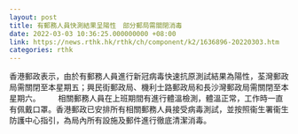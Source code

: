 ```yaml
---
layout: post
title: 有郵務人員快測結果呈陽性　部分郵局需關閉消毒
date: 2022-03-03 10:36:25.000000000 +08:00
link: https://news.rthk.hk/rthk/ch/component/k2/1636896-20220303.htm
categories: rthk
---
```


香港郵政表示，由於有郵務人員進行新冠病毒快速抗原測試結果為陽性，荃灣郵政局需關閉至本星期五；興民街郵政局、機利士路郵政局和長沙灣郵政局需關閉至本星期六。​
　　 
相關郵務人員在上班期間有進行體溫檢測，體溫正常，工作時一直有佩戴口罩。香港郵政已安排所有相關郵務人員接受病毒測試，並按照衞生署衞生防護中心指引，為局內所有設施及郵件進行徹底清潔消毒。
